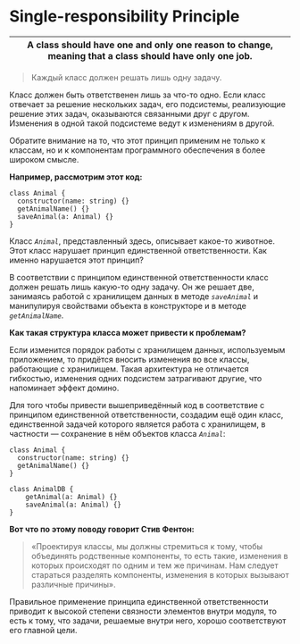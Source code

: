 # Single-responsibility Principle


A class should have one and only one reason to change, meaning that a class should have only one job. |
----------------------------------------------------------------------------------------------------- |

> Каждый класс должен решать лишь одну задачу.

Класс должен быть ответственен лишь за что-то одно. Если класс отвечает за решение нескольких задач, его подсистемы, 
реализующие решение этих задач, оказываются связанными друг с другом. Изменения в одной такой подсистеме ведут к 
изменениям в другой.

Обратите внимание на то, что этот принцип применим не только к классам, но и к компонентам программного обеспечения в 
более широком смысле.

**Например, рассмотрим этот код:**

```typescriptcript
class Animal {
  constructor(name: string) {}
  getAnimalName() {}
  saveAnimal(a: Animal) {}
}
```

Класс *`Animal`*, представленный здесь, описывает какое-то животное. Этот класс нарушает принцип единственной 
ответственности. Как именно нарушается этот принцип?

В соответствии с принципом единственной ответственности класс должен решать лишь какую-то одну задачу. Он же решает 
две, занимаясь работой с хранилищем данных в методе *`saveAnimal`* и манипулируя свойствами объекта в конструкторе и в 
методе *`getAnimalName`*.

**Как такая структура класса может привести к проблемам?**

Если изменится порядок работы с хранилищем данных, используемым приложением, то придётся вносить изменения во все 
классы, работающие с хранилищем. Такая архитектура не отличается гибкостью, изменения одних подсистем затрагивают 
другие, что напоминает эффект домино.

Для того чтобы привести вышеприведённый код в соответствие с принципом единственной ответственности, создадим ещё один 
класс, единственной задачей которого является работа с хранилищем, в частности — сохранение в нём объектов класса 
*`Animal`*:

```typescriptcript
class Animal {
  constructor(name: string) {}
  getAnimalName() {}
}

class AnimalDB {
    getAnimal(a: Animal) {}
    saveAnimal(a: Animal) {}
}
```

**Вот что по этому поводу говорит Стив Фентон:**

> «Проектируя классы, мы должны стремиться к тому, чтобы объединять родственные компоненты, то есть такие, изменения в 
> которых происходят по одним и тем же причинам. Нам следует стараться разделять компоненты, изменения в которых 
> вызывают различные причины».

Правильное применение принципа единственной ответственности приводит к высокой степени связности элементов внутри 
модуля, то есть к тому, что задачи, решаемые внутри него, хорошо соответствуют его главной цели.